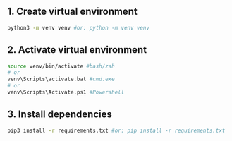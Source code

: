 ## 1. Create virtual environment

```bash
python3 -m venv venv #or: python -m venv venv
```

## 2. Activate virtual environment

```bash
source venv/bin/activate #bash/zsh
# or
venv\Scripts\activate.bat #cmd.exe
# or
venv\Scripts\Activate.ps1 #Powershell
```

## 3. Install dependencies

```bash
pip3 install -r requirements.txt #or: pip install -r requirements.txt
```
